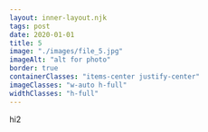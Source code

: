 ```yaml
---
layout: inner-layout.njk
tags: post
date: 2020-01-01
title: 5
image: "./images/file_5.jpg"
imageAlt: "alt for photo"
border: true
containerClasses: "items-center justify-center"
imageClasses: "w-auto h-full"
widthClasses: "h-full"
---
```


hi2
